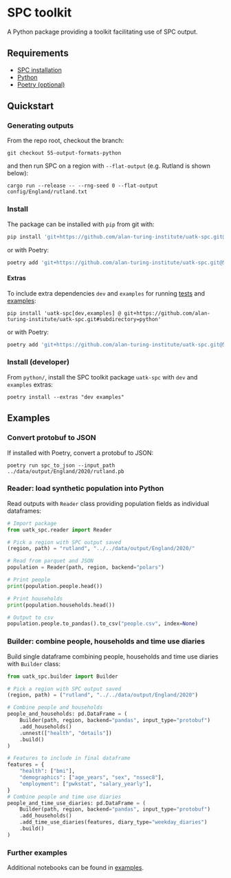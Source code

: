 # SPC toolkit

A Python package providing a toolkit facilitating use of SPC output.

## Requirements
- [SPC installation](https://alan-turing-institute.github.io/uatk-spc/using_installation.html)
- [Python](https://www.python.org/)
- [Poetry (optional)](https://python-poetry.org/)

## Quickstart
### Generating outputs
From the repo root, checkout the branch:
```
git checkout 55-output-formats-python
```
and then run SPC on a region with `--flat-output` (e.g. Rutland is shown below):
```
cargo run --release -- --rng-seed 0 --flat-output config/England/rutland.txt
```

### Install
The package can be installed with `pip` from git with:
```bash
pip install 'git+https://github.com/alan-turing-institute/uatk-spc.git@55-output-formats-python#subdirectory=python'
```
or with Poetry:
```bash
poetry add 'git+https://github.com/alan-turing-institute/uatk-spc.git@55-output-formats-python#subdirectory=python'
```

#### Extras
To include extra dependencies `dev` and `examples` for running [tests](./tests/) and [examples](./examples/):
```
pip install 'uatk-spc[dev,examples] @ git+https://github.com/alan-turing-institute/uatk-spc.git#subdirectory=python'
```
or with Poetry:
```bash
poetry add 'git+https://github.com/alan-turing-institute/uatk-spc.git@55-output-formats-python#subdirectory=python'
```

### Install (developer)
From `python/`, install the SPC toolkit package `uatk-spc` with `dev` and `examples` extras:
```
poetry install --extras "dev examples"
```

## Examples
### Convert protobuf to JSON
If installed with Poetry, convert a protobuf to JSON:
```
poetry run spc_to_json --input_path ../data/output/England/2020/rutland.pb
```

### Reader: load synthetic population into Python
Read outputs with `Reader` class providing population fields as individual dataframes:
```python
# Import package
from uatk_spc.reader import Reader

# Pick a region with SPC output saved
(region, path) = "rutland", "../../data/output/England/2020/"

# Read from parquet and JSON
population = Reader(path, region, backend="polars")

# Print people
print(population.people.head())

# Print households
print(population.households.head())

# Output to csv
population.people.to_pandas().to_csv("people.csv", index=None)
```

### Builder: combine people, households and time use diaries
Build single dataframe combining people, households and time use diaries with `Builder` class:
```python
from uatk_spc.builder import Builder

# Pick a region with SPC output saved
(region, path) = ("rutland", "../../data/output/England/2020")

# Combine people and households
people_and_households: pd.DataFrame = (
    Builder(path, region, backend="pandas", input_type="protobuf")
    .add_households()
    .unnest(["health", "details"])
    .build()
)

# Features to include in final dataframe
features = {
    "health": ["bmi"],
    "demographics": ["age_years", "sex", "nssec8"],
    "employment": ["pwkstat", "salary_yearly"],
}
# Combine people and time use diaries
people_and_time_use_diaries: pd.DataFrame = (
    Builder(path, region, backend="pandas", input_type="protobuf")
    .add_households()
    .add_time_use_diaries(features, diary_type="weekday_diaries")
    .build()
)
```

### Further examples
Additional notebooks can be found in [examples](./examples/).
